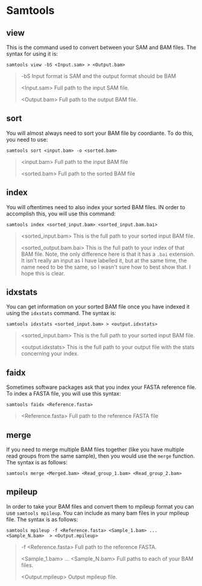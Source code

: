 # Samtools

## view

This is the command used to convert between your SAM and BAM files. The syntax for using it is:

`samtools view -bS <Input.sam> > <Output.bam>`

>-bS Input format is SAM and the output format should be BAM
>
><Input.sam> Full path to the input SAM file.
>
><Output.bam> Full path to the output BAM file.

## sort

You will almost always need to sort your BAM file by coordiante. To do this, you need to use:

`samtools sort <input.bam> -o <sorted.bam>`

><input.bam> Full path to the input BAM file
>
><sorted.bam> Full path to the sorted BAM file

## index

You will oftentimes need to also index your sorted BAM files. IN order to accomplish this, you will use this command:

`samtools index <sorted_input.bam> <sorted_input.bam.bai>`

><sorted_input.bam> This is the full path to your sorted input BAM file.
>
><sorted_output.bam.bai> This is the full path to your index of that BAM file. Note, the only difference here is that it has a `.bai` extension. It isn't really an input as I have labelled it, but at the same time, the name need to be the same, so I wasn't sure how to best show that. I hope this is clear.

## idxstats

You can get information on your sorted BAM file once you have indexed it using the `idxstats` command. The syntax is:

`samtools idxstats <sorted_input.bam> > <output.idxstats>`

><sorted_input.bam> This is the full path to your sorted input BAM file.
>
><output.idxstats> This is the full path to your output file with the stats concerning your index.

## faidx

Sometimes software packages ask that you index your FASTA reference file. To index a FASTA file, you will use this syntax:

`samtools faidx <Reference.fasta>`

><Reference.fasta> Full path to the reference FASTA file

## merge

If you need to merge multiple BAM files together (like you have multiple read groups from the same sample), then you would use the `merge` function. The syntax is as follows:

`samtools merge <Merged.bam> <Read_group_1.bam> <Read_group_2.bam>`

## mpileup

In order to take your BAM files and convert them to mpileup format you can use `samtools mpileup`. You can include as many bam files in your mpileup file. The syntax is as follows:

`samtools mpileup -f <Reference.fasta> <Sample_1.bam> ... <Sample_N.bam>  > <Output.mpileup>`

>-f <Reference.fasta> Full path to the reference FASTA.
>
><Sample_1.bam> ... <Sample_N.bam> Full paths to each of your BAM files.
>
><Output.mpileup> Output mpileup file.
